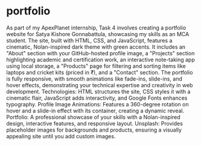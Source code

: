 # portfolio
As part of my ApexPlanet internship, Task 4 involves creating a portfolio website for Satya Kishore Gonnabattula, showcasing my skills as an MCA student. The site, built with HTML, CSS, and JavaScript, features a cinematic, Nolan-inspired dark theme with green accents. It includes an "About" section with your GitHub-hosted profile image, a "Projects" section highlighting academic and certification work, an interactive note-taking app using local storage, a "Products" page for filtering and sorting items like laptops and cricket kits (priced in ₹), and a "Contact" section. The portfolio is fully responsive, with smooth animations like fade-ins, slide-ins, and hover effects, demonstrating your technical expertise and creativity in web development.
Technologies: HTML structures the site, CSS styles it with a cinematic flair, JavaScript adds interactivity, and Google Fonts enhances typography.
Profile Image Animations: Features a 360-degree rotation on hover and a slide-in effect with its container, creating a dynamic reveal.
Portfolio: A professional showcase of your skills with a Nolan-inspired design, interactive features, and responsive layout.
Unsplash: Provides placeholder images for backgrounds and products, ensuring a visually appealing site until you add custom images.
